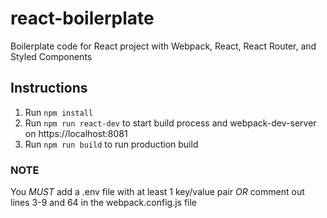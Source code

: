 # react-boilerplate
Boilerplate code for React project with Webpack, React, React Router, and Styled Components

## Instructions
1. Run `npm install`
2. Run `npm run react-dev` to start build process and webpack-dev-server on https://localhost:8081
3. Run `npm run build` to run production build

### NOTE
You _*MUST*_ add a .env file with at least 1 key/value pair _*OR*_ comment out lines 3-9 and 64 in the webpack.config.js file

